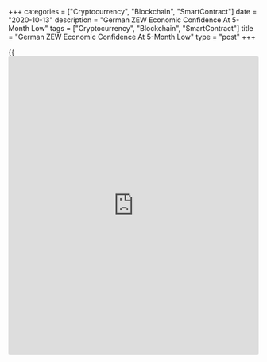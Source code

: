 +++
categories = ["Cryptocurrency", "Blockchain", "SmartContract"]
date = "2020-10-13"
description = "German ZEW Economic Confidence At 5-Month Low"
tags = ["Cryptocurrency", "Blockchain", "SmartContract"]
title = "German ZEW Economic Confidence At 5-Month Low"
type = "post"
+++

{{<iframe id="large-banner" src="https://www.bounty.group/#slide=26.0" width="100%" height="600" scrolling="no" style="border: 0px solid rgb(216, 221, 230); border-radius: 3px;">}}

Germany's economic sentiment deteriorated to a five-month low in October
amid heightened uncertainty surrounding trade talks with the UK and the
run-up to the presidential elections in the US, survey data from the ZEW
- Leibniz Centre for European Economic Research showed on Tuesday.

The ZEW Indicator of Economic Sentiment fell more-than-expected to 56.1
in October from 77.4 in September. The score was forecast to drop to
73.0. The latest reading was the lowest since last May.

Meanwhile, the current conditions index improved to -59.5 from -66.2 in
the previous month. The expected reading was -60.0.

The recent sharp rise in the number of Covid-19 cases has increased
uncertainty about future economic development, as has the prospect of
the UK leaving the EU without a trade deal, ZEW President Achim Wambach,
said.

The current situation in the run-up to the presidential election in the
United States further fuels uncertainty, Wambach added.

"The great euphoria witnessed in August and September seems to have
evaporated," Wambach said.

The largest euro area [economy][1] had contracted by a record 9.7
percent in the second quarter. However, with the easing of lockdown
restrictions, the economy is widely expected to rebound in the third
quarter.

Financial market experts' sentiment concerning the economic development
of the euro area also took a nosedive in October, the survey showed. The
economic sentiment indicator plunged 21.6 points to 52.3 in October.

Meanwhile, the current economic situation climbed 4.3 points to minus
76.6 points in October.

For comments and feedback [contact](https://www.playgroundfx.com/contact/): editorial@rtt[news](https://www.letsplayfx.com/blog/forex-news-website/).com

[Economic News][1]

 **What parts of the world are seeing the best (and worst) economic
performances lately? Click[here][2] to check out our [Econ Scorecard][2]
and find out! See up-to-the-moment [ranking](https://www.playgroundfx.com/blog/crypto-exchange-ranking/)s for the best and worst
performers in [GDP][3], [unemployment rate][4], [inflation][5] and much
more.**

   1. www.rtt[news](https://www.letsplayfx.com/blog/forex-news-website/).com/Content/EconomicNews.aspx
   2. www.rtt[news](https://www.letsplayfx.com/blog/forex-news-website/).com/economic-scorecard/world-rank/unemployment-rate/highest-performance.aspx
   3. www.rtt[news](https://www.letsplayfx.com/blog/forex-news-website/).com/economic-scorecard/world-rank/GDP/highest-performance.aspx
   4. www.rtt[news](https://www.letsplayfx.com/blog/forex-news-website/).com/economic-scorecard/world-rank/unemployment-rate/lowest-performance.aspx
   5. www.rtt[news](https://www.letsplayfx.com/blog/forex-news-website/).com/economic-scorecard/world-rank/CPI/highest-performance.aspx